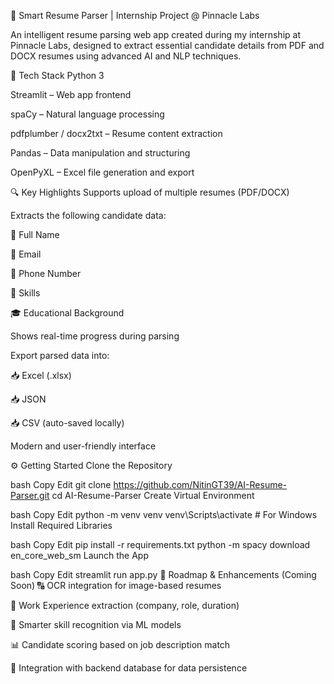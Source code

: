 🚀 Smart Resume Parser | Internship Project @ Pinnacle Labs

An intelligent resume parsing web app created during my internship at Pinnacle Labs, designed to extract essential candidate details from PDF and DOCX resumes using advanced AI and NLP techniques.

🧰 Tech Stack
Python 3

Streamlit – Web app frontend

spaCy – Natural language processing

pdfplumber / docx2txt – Resume content extraction

Pandas – Data manipulation and structuring

OpenPyXL – Excel file generation and export

🔍 Key Highlights
Supports upload of multiple resumes (PDF/DOCX)

Extracts the following candidate data:

👤 Full Name

📧 Email

📱 Phone Number

💼 Skills

🎓 Educational Background

Shows real-time progress during parsing

Export parsed data into:

📥 Excel (.xlsx)

📥 JSON

📥 CSV (auto-saved locally)

Modern and user-friendly interface

⚙️ Getting Started
Clone the Repository

bash
Copy
Edit
git clone https://github.com/NitinGT39/AI-Resume-Parser.git
cd AI-Resume-Parser
Create Virtual Environment

bash
Copy
Edit
python -m venv venv
venv\Scripts\activate   # For Windows
Install Required Libraries

bash
Copy
Edit
pip install -r requirements.txt
python -m spacy download en_core_web_sm
Launch the App

bash
Copy
Edit
streamlit run app.py
🚧 Roadmap & Enhancements (Coming Soon)
🔠 OCR integration for image-based resumes

🏢 Work Experience extraction (company, role, duration)

🤖 Smarter skill recognition via ML models

📊 Candidate scoring based on job description match

💾 Integration with backend database for data persistence
